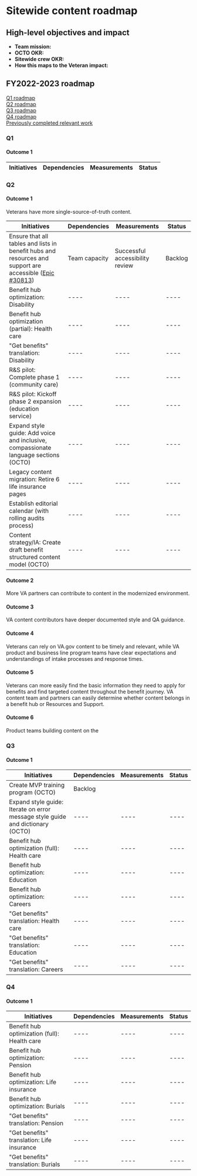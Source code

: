 # Sitewide content roadmap

## High-level objectives and impact
- **Team mission:** 
- **OCTO OKR:** 
- **Sitewide crew OKR:** 
- **How this maps to the Veteran impact:** 

## FY2022-2023 roadmap

[Q1 roadmap](#q1) <br>
[Q2 roadmap](#q2) <br>
[Q3 roadmap](#q3) <br>
[Q4 roadmap](#q4) <br>
[Previously completed relevant work](#previously-completed-relevant-work)

### Q1

#### Outcome 1


| Initiatives | Dependencies | Measurements | Status |
| ---- | ---- | ---- | ---- |



### Q2

#### Outcome 1

Veterans have more single-source-of-truth content.

| Initiatives | Dependencies | Measurements | Status |
| ---- | ---- | ---- | ---- |
| Ensure that all tables and lists in benefit hubs and resources and support are accessible ([Epic #30813](https://app.zenhub.com/workspaces/vft-59c95ae5fda7577a9b3184f8/issues/department-of-veterans-affairs/va.gov-team/30813)) | Team capacity  | Successful accessibility review  | Backlog |
| Benefit hub optimization: Disability | ---- | ---- | ---- |
| Benefit hub optimization (partial): Health care | ---- | ---- | ---- |
| "Get benefits" translation: Disability | ---- | ---- | ---- |
| R&S pilot: Complete phase 1 (community care) | ---- | ---- | ---- |
| R&S pilot: Kickoff phase 2 expansion (education service) | ---- | ---- | ---- |
| Expand style guide: Add voice and inclusive, compassionate language sections (OCTO) | ---- | ---- | ---- |
| Legacy content migration: Retire 6 life insurance pages | ---- | ---- | ---- |
| Establish editorial calendar (with rolling audits process) | ---- | ---- | ---- |
| Content strategy/IA: Create draft benefit structured content model (OCTO) | ---- | ---- | ---- |

#### Outcome 2

More VA partners can contribute to content in the modernized environment.


#### Outcome 3

VA content contributors have deeper documented style and QA guidance. 


#### Outcome 4

Veterans can rely on VA.gov content to be timely and relevant, while VA product and business line program teams have clear expectations and understandings of intake processes and response times.


#### Outcome 5

Veterans can more easily find the basic information they need to apply for benefits and find targeted content  throughout the benefit journey. VA content team and partners can easily determine whether content belongs in a benefit hub or Resources and Support. 

#### Outcome 6

Product teams building content on the 







### Q3

#### Outcome 1

| Initiatives | Dependencies | Measurements | Status |
| ---- | ---- | ---- | ---- |
| Create MVP training program (OCTO) | Backlog |
| Expand style guide: Iterate on error message style guide and dictionary (OCTO) | ---- | ---- | ---- |
| Benefit hub optimization (full): Health care | ---- | ---- | ---- |
| Benefit hub optimization: Education | ---- | ---- | ---- |
| Benefit hub optimization: Careers | ---- | ---- | ---- |
| "Get benefits" translation: Health care | ---- | ---- | ---- |
| "Get benefits" translation: Education | ---- | ---- | ---- |
| "Get benefits" translation: Careers | ---- | ---- | ---- |


### Q4

#### Outcome 1

| Initiatives | Dependencies | Measurements | Status |
| ---- | ---- | ---- | ---- |
| Benefit hub optimization (full): Health care | ---- | ---- | ---- |
| Benefit hub optimization: Pension | ---- | ---- | ---- |
| Benefit hub optimization: Life insurance | ---- | ---- | ---- |
| Benefit hub optimization: Burials | ---- | ---- | ---- |
| "Get benefits" translation: Pension | ---- | ---- | ---- |
| "Get benefits" translation: Life insurance | ---- | ---- | ---- |
| "Get benefits" translation: Burials | ---- | ---- | ---- |
